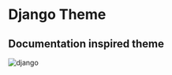 # Django Theme
## Documentation inspired theme
![django](https://raw.githubusercontent.com/victorzevallos/vscode-theme-django/master/images/code.png)

